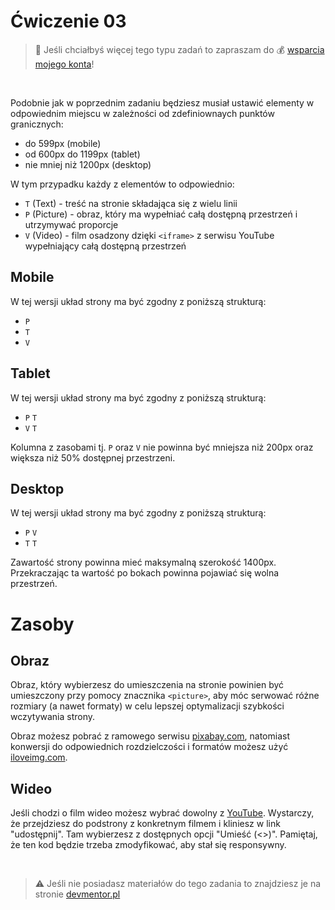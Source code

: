 # Ćwiczenie 03

> :loudspeaker: Jeśli chciałbyś więcej tego typu zadań to zapraszam do :moneybag: [wsparcia mojego konta](https://github.com/sponsors/devmentor-pl)!

&nbsp;

Podobnie jak w poprzednim zadaniu będziesz musiał ustawić elementy w odpowiednim miejscu w zależności od zdefiniownaych punktów granicznych:
- do 599px (mobile)
- od 600px do 1199px (tablet)
- nie mniej niż 1200px (desktop)

W tym przypadku każdy z elementów to odpowiednio:
- `T` (Text) - treść na stronie składająca się z wielu linii
- `P` (Picture) - obraz, który ma wypełniać całą dostępną przestrzeń i utrzymywać proporcje
- `V` (Video) - film osadzony dzięki `<iframe>` z serwisu YouTube wypełniający całą dostępną przestrzeń

## Mobile

W tej wersji układ strony ma być zgodny z poniższą strukturą:

- `P`
- `T`
- `V`

## Tablet

W tej wersji układ strony ma być zgodny z poniższą strukturą:

- `P` `T`
- `V` `T`

Kolumna z zasobami tj. `P` oraz `V` nie powinna być mniejsza niż 200px oraz większa niż 50% dostępnej przestrzeni.

## Desktop

W tej wersji układ strony ma być zgodny z poniższą strukturą:

- `P` `V`
- `T` `T`

Zawartość strony powinna mieć maksymalną szerokość 1400px. Przekraczając ta wartość po bokach powinna pojawiać się wolna przestrzeń.


# Zasoby

## Obraz

Obraz, który wybierzesz do umieszczenia na stronie powinien być umieszczony przy pomocy znacznika `<picture>`, aby móc serwować różne rozmiary (a nawet formaty) w celu lepszej optymalizacji szybkości wczytywania strony.

Obraz możesz pobrać z ramowego serwisu [pixabay.com](https://pixabay.com/pl/), natomiast konwersji do odpowiednich rozdzielczości i formatów możesz użyć [iloveimg.com](https://www.iloveimg.com/).

## Wideo

Jeśli chodzi o film wideo możesz wybrać dowolny z [YouTube](https://www.youtube.com/). Wystarczy, że przejdziesz do podstrony z konkretnym filmem i kliniesz w link "udostępnij". Tam wybierzesz z dostępnych opcji "Umieść (<>)". Pamiętaj, że ten kod będzie trzeba zmodyfikować, aby stał się responsywny.


&nbsp;

> :warning: Jeśli nie posiadasz materiałów do tego zadania to znajdziesz je na stronie [devmentor.pl](https://devmentor.pl/p/html-and-css-rwd/)

